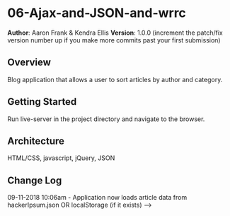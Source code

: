 # 06-Ajax-and-JSON-and-wrrc

**Author**: Aaron Frank & Kendra Ellis
**Version**: 1.0.0 (increment the patch/fix version number up if you make more commits past your first submission)

## Overview
Blog application that allows a user to sort articles by author and category.

## Getting Started
Run live-server in the project directory and navigate to the browser.

## Architecture
HTML/CSS, javascript, jQuery, JSON

## Change Log
09-11-2018 10:06am - Application now loads article data from hackerIpsum.json OR localStorage (if it exists)
-->
